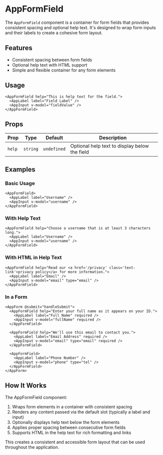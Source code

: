 # AppFormField

The `AppFormField` component is a container for form fields that provides consistent spacing and optional help text. It's designed to wrap form inputs and their labels to create a cohesive form layout.

## Features

- Consistent spacing between form fields
- Optional help text with HTML support
- Simple and flexible container for any form elements

## Usage

```vue
<AppFormField help="This is help text for the field.">
  <AppLabel label="Field Label" />
  <AppInput v-model="fieldValue" />
</AppFormField>
```

## Props

| Prop   | Type     | Default     | Description                                   |
| ------ | -------- | ----------- | --------------------------------------------- |
| `help` | `string` | `undefined` | Optional help text to display below the field |

## Examples

### Basic Usage

```vue
<AppFormField>
  <AppLabel label="Username" />
  <AppInput v-model="username" />
</AppFormField>
```

### With Help Text

```vue
<AppFormField help="Choose a username that is at least 3 characters long.">
  <AppLabel label="Username" />
  <AppInput v-model="username" />
</AppFormField>
```

### With HTML in Help Text

```vue
<AppFormField help="Read our <a href='/privacy' class='text-link'>privacy policy</a> for more information.">
  <AppLabel label="Email" />
  <AppInput v-model="email" type="email" />
</AppFormField>
```

### In a Form

```vue
<AppForm @submit="handleSubmit">
  <AppFormField help="Enter your full name as it appears on your ID.">
    <AppLabel label="Full Name" required />
    <AppInput v-model="fullName" required />
  </AppFormField>

  <AppFormField help="We'll use this email to contact you.">
    <AppLabel label="Email Address" required />
    <AppInput v-model="email" type="email" required />
  </AppFormField>

  <AppFormField>
    <AppLabel label="Phone Number" />
    <AppInput v-model="phone" type="tel" />
  </AppFormField>
</AppForm>
```

## How It Works

The AppFormField component:

1. Wraps form elements in a container with consistent spacing
2. Renders any content passed via the default slot (typically a label and input)
3. Optionally displays help text below the form elements
4. Applies proper spacing between consecutive form fields
5. Supports HTML in the help text for rich formatting and links

This creates a consistent and accessible form layout that can be used throughout the application. 
